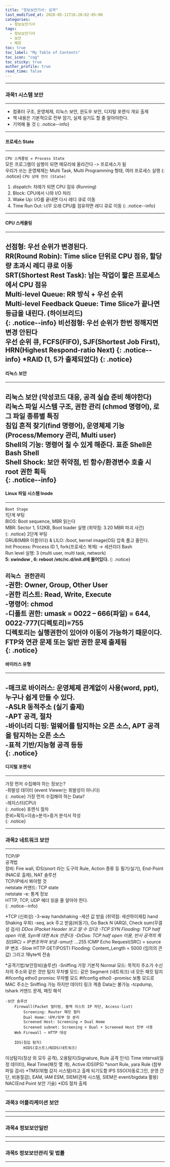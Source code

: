 ```yaml
---
title: "정보보안기사: 요약"
last_modified_at: 2020-05-11T16:20:02-05:00
categories:
  - 정보보안기사
tags:
  - 정보보안기사
  - 보안
  - 해킹
toc: true 
toc_label: "My Table of Contents"
toc_icon: "cog"
toc_sticky: true 
author_profile: true 
read_time: false 
---
```


---
### 과목1 시스템 보안
---
* 컴퓨터 구조, 운영체제, 리눅스 보안, 윈도우 보안, 디지털 포렌식 개요 출제  
* 책 내용은 기본적으로 전부 암기, 실제 실기도 할 줄 알아야한다.  
* 기억해 둘 것
{: .notice--info}
---
#### 프로세스 State
---
`CPU 스케줄링 = Process State`    
모든 프로그램이 실행이 되면 메모리에 올라간다 -> 프로세스가 됨  
우리가 쓰는 운영체제는 Multi Task, Multi Programming 형태, 여러 프로세스 실행
{: .notice}
`CPU 상태 전이 (State)`
1. dispatch: 차례가 되면 CPU 점유 (Running)
2. Block: CPU에서 나와 I/O 처리
3. Wake Up: I/O를 끝내면 다시 레디 큐로 이동
4. Time Run Out:  너무 오래 CPU를 점유하면 레디 큐로 이동
{: .notice--info}
---
#### CPU 스케줄링
---
**선점형: 우선 순위가 변경된다.**  
RR(Round Robin): Time slice 단위로 CPU 점유, 할당량 초과시 레디 큐로 이동  
SRT(Shortest Rest Task): 남는 작업이 짧은 프로세스에서 CPU 점유  
Multi-level Queue: RR 방식 + 우선 순위  
Multi-level Feedback Queue: Time Slice가 끝나면 등급을 내린다. (하이브리드)  
{: .notice--info}
**비선점형: 우선 순위가 한번 정해지면 변경 안된다**  
우선 순위 큐, FCFS(FIFO), SJF(Shortest Job First), HRN(Highest Respond-ratio Next)
{: .notice--info}
*RAID (1, 5가 출제되었다)
{: .notice}
---
#### 리눅스 보안
---
리눅스 보안 (악성코드 대응, 공격 실습 준비 해야한다)  
리눅스 파일 시스템 구조, 권한 관리 (chmod 명령어), 로그 파일 종류별 특징  
침입 흔적 찾기(find 명령어), 운영체제 기능 (Process/Memory 관리, Multi user)  
Shell의 기능: 명령어 칠 수 있게 해준다. 표준 Shell은 Bash Shell  
Shell Shock: 보안 취약점, 빈 함수/환경변수 호출 시 root 권한 획득  
{: .notice--info}
---
#### Linux 파일 시스템 Inode
---
`Boot Stage`  
1단계 부팅  
BIOS: Boot sequence, MBR 읽는다  
MBR: Sector 1, 512KB, Boot loader 실행 (취약점: 3.20 MBR 파괴 사건)  
{: .notice}
2단계 부팅  
GRUB(MBR 이름이다) & LILO: /boot, kernel image(OS) 압축 풀고 올린다.  
Init Process: Process ID 1, fork(프로세스 복제) -> 세션리더 Bash  
Run level 실행: 3 (multi user, multi task, network)  
**5: xwindow , 6: reboot /etc/rc.d/init.d에 들어있다.**
{: .notice}

`리눅스 권한관리`  
-권한: Owner, Group, Other User  
-권한 리스트: Read, Write, Execute  
-명령어: chmod  
-디폴트 권한: umask = 0022 – 666(파일) = 644, 0022-777(디렉토리)=755  
**디렉토리는 실행권한이 있어야 이동이 가능하기 때문이다.**  
FTP와 연관 문제 또는 일반 권한 문제 출제됨  
{: .notice}
---
#### 바이러스 유형
---
-매크로 바이러스: 운영체제 관계없이 사용(word, ppt), 누구나 쉽게 만들 수 있다.  
-ASLR 동적주소 (실기 출제)  
-APT 공격, 절차  
-바이너리 디핑: 멀웨어를 탐지하는 오픈 소스, APT 공격을 탐지하는 오픈 소스  
-표적 기반/지능형 공격 등등  
{: .notice}
---
#### 디지털 포렌식
--- 
가장 먼저 수집해야 하는 정보는?  
-휘발성 데이터 (event Viewer는 휘발성이 아니다)  
{: .notice}
가장 먼저 수집해야 하는 Data?  
-레지스터(CPU)  
{: .notice}
포렌식 절차  
준비>획득>이송>분석>증거 분석서 작성  
{: .notice}

---
### 과목2 네트워크 보안
---
TCP/IP  
공격법  
장비: Fire wall, IDS(snort 라는 도구의 Rule, Action 종류 등 필기/실기), End-Point (NAC로 출제), NAT 솔루션  
TCP/IP에서 봐야할 것  
netstate 커맨드: TCP state  
netstate -e: 통계 정보  
HTTP, TCP, UDP 헤더 읽을 줄 알아야 한다.  
{: .notice--info}

*TCP (신뢰성)
	-3-way handshaking
	-세션 값 받음 (취약점: 세션하이재킹 hand Shaking 우회)
	-seq, ack 주고 받음(비동기), Go Back N (ARQ), Check sum(무결성 검사)
*DDos (Packet Header 보고 알 수 있다)
	-TCP SYN Flooding: TCP half open 이용, Syn에 대한 Ack 안준다)
	-DrDos: TCP half open 이용, 반사 공격의 특징(SRC) = IP변조하여 보냄
	-smurf: *.*.*.255 ICMP Echo Request(SRC) = source IP 변조
	-Slow HTTP GET(POST) Flooding: Content_Length = 5000 (임의의 큰 값)
					 그리고 1Byte씩 전송


*공격기법/보안장비(솔루션)
	-Sniffing 가장 기본적
		Normal 모드: 목적지 주소가 수신자의 주소와 같은 것만 탐지
		무차별 모드: 같은 Segment (네트워크) 내 모든 패킷 탐지
	#ifconfig etho0 promisc		무차별 모드
	#ifconfig etho0 -promisc	보통 모드로
	MAC 주소는 Sniffing 가능 하지만 데이터 링크 계층 Data는 불가능
	-tcpdump, tshark 커맨드 문제, 패킷 해석

	-보안 솔루션
		Firewall(Packet 필터링, 블랙 리스트 IP 차단, Access-list)
			Screening: Router 패킷 필터
			Dual Home: 내부/외부 망 분리
			Screened Host: Screening + Dual Home
			Screened subnet: Screening + Dual + Screened Host 전부 사용
		Web Firewall – HTTP 대상

		IDS(침입 탐지)
			HIDS(호스트)/NIDS(네트워크)
이상탐지(정상 외 모두 공격), 오용탐지(Signature, Rule 공격 인식)
			Time interval(일정 데이터), Real Time(패킷 몇 개), Active IDS(IPS)
			*snort Rule, yara Rule (첨부파일 검사)
*TMS(위협 감지 시스템)라고 출제 되기도함
IPS
		SSO(자동로그인, 운영 간단, 비용절감), EAM, IAM
		ESM, SIEM(관제 시스템, SIEM은 event/bigdata 활용)
		NAC(End Point 보안 기술)
	*IDS 절차 출제

---
### 과목3 어플리케이션 보안
---

---
### 과목4 정보보안일반
---

---
### 과목5 정보보안관리 및 법률
---